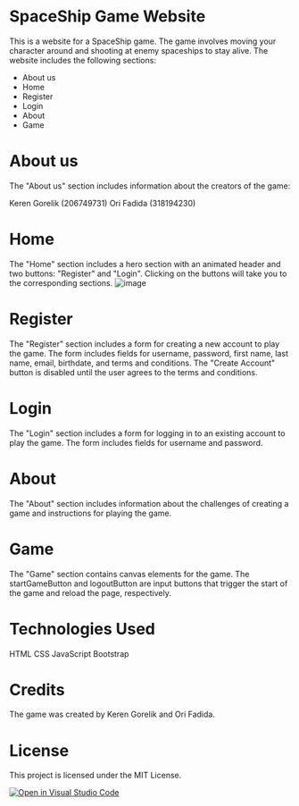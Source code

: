 # SpaceShip Game Website
This is a website for a SpaceShip game. The game involves moving your character  around and shooting at enemy spaceships to stay alive. The website includes the following sections:

* About us
* Home
* Register
* Login
* About
* Game
# About us
The "About us" section includes information about the creators of the game:

Keren Gorelik (206749731)
Ori Fadida (318194230)
# Home
The "Home" section includes a hero section with an animated header and two buttons: "Register" and "Login". Clicking on the buttons will take you to the corresponding sections.
![image](https://user-images.githubusercontent.com/74565511/234961882-4700e352-612c-418d-9f7c-8f85099fa5b4.png)
# Register
The "Register" section includes a form for creating a new account to play the game. The form includes fields for username, password, first name, last name, email, birthdate, and terms and conditions. The "Create Account" button is disabled until the user agrees to the terms and conditions.

# Login
The "Login" section includes a form for logging in to an existing account to play the game. The form includes fields for username and password.

# About
The "About" section includes information about the challenges of creating a game and instructions for playing the game.

# Game
The "Game" section  contains canvas elements for the game. The startGameButton and logoutButton are input buttons that trigger the start of the game and reload the page, respectively.

# Technologies Used
HTML
CSS
JavaScript
Bootstrap
# Credits
The game was created by Keren Gorelik and Ori Fadida.

# License
This project is licensed under the MIT License.










































[![Open in Visual Studio Code](https://classroom.github.com/assets/open-in-vscode-718a45dd9cf7e7f842a935f5ebbe5719a5e09af4491e668f4dbf3b35d5cca122.svg)](https://classroom.github.com/online_ide?assignment_repo_id=10811529&assignment_repo_type=AssignmentRepo)
